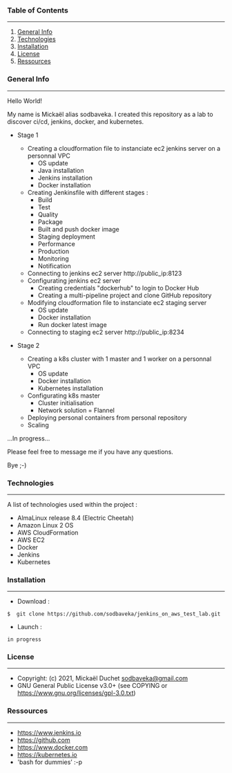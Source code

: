 ### Table of Contents
***
1. [General Info](#general-info)
2. [Technologies](#technologies)
3. [Installation](#installation)
4. [License](#License)
5. [Ressources](#Ressources)

### General Info
***
Hello World!

My name is Mickaël alias sodbaveka.
I created this repository as a lab to discover ci/cd, jenkins, docker, and kubernetes.

* Stage 1
    * Creating a cloudformation file to instanciate ec2 jenkins server on a personnal VPC
        * OS update
        * Java installation
        * Jenkins installation
        * Docker installation
    * Creating Jenkinsfile with different stages :
        * Build
        * Test
        * Quality
        * Package
        * Built and push docker image
        * Staging deployment
        * Performance
        * Production
        * Monitoring
        * Notification
    * Connecting to jenkins ec2 server http://public_ip:8123
    * Configurating jenkins ec2 server
        * Creating credentials "dockerhub" to login to Docker Hub
        * Creating a multi-pipeline project and clone GitHub repository
    * Modifying cloudformation file to instanciate ec2 staging server
        * OS update
        * Docker installation
        * Run docker latest image
    * Connecting to staging ec2 server http://public_ip:8234

* Stage 2
    * Creating a k8s cluster with 1 master and 1 worker on a personnal VPC
        * OS update
        * Docker installation 
        * Kubernetes installation
    * Configurating k8s master
        * Cluster initialisation
        * Network solution = Flannel
    * Deploying personal containers from personal repository
    * Scaling

...In progress...

Please feel free to message me if you have any questions.

Bye ;-)

### Technologies
***
A list of technologies used within the project :
* AlmaLinux release 8.4 (Electric Cheetah)
* Amazon Linux 2 OS
* AWS CloudFormation
* AWS EC2
* Docker
* Jenkins
* Kubernetes

### Installation
***
* Download :
```
$  git clone https://github.com/sodbaveka/jenkins_on_aws_test_lab.git
```

* Launch :
```
in progress
```

### License
***
* Copyright: (c) 2021, Mickaël Duchet <sodbaveka@gmail.com>
* GNU General Public License v3.0+ (see COPYING or https://www.gnu.org/licenses/gpl-3.0.txt)

### Ressources
***
* https://www.jenkins.io
* https://github.com
* https://www.docker.com
* https://kubernetes.io
* 'bash for dummies’ :-p 

